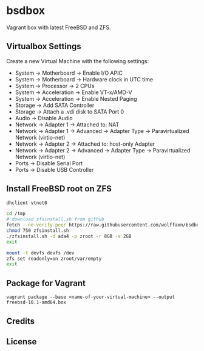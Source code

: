 # bsdbox

Vagrant box with latest FreeBSD and ZFS.

## Virtualbox Settings

Create a new Virtual Machine with the following settings:

- System -> Motherboard -> Enable I/O APIC
- System -> Motherboard -> Hardware clock in UTC time
- System -> Processor -> 2 CPUs
- System -> Acceleration -> Enable VT-x/AMD-V
- System -> Acceleration -> Enable Nested Paging
- Storage -> Add SATA Controller
- Storage -> Attach a .vdi disk to SATA Port 0
- Audio -> Disable Audio
- Network -> Adapter 1 -> Attached to: NAT
- Network -> Adapter 1 -> Advanced -> Adapter Type -> Paravirtualized Network (virtio-net)
- Network -> Adapter 2 -> Attached to: host-only Adapter
- Network -> Adapter 2 -> Advanced -> Adapter Type -> Paravirtualized Network (virtio-net)
- Ports -> Disable Serial Port
- Ports -> Disable USB Controller

## Install FreeBSD root on ZFS

```sh
dhclient vtnet0
```

```sh
cd /tmp
# download zfsinstall.sh from github
fetch --no-verify-peer https://raw.githubusercontent.com/wolffaxn/bsdbox/master/bin/zfsinstall.sh
chmod 750 zfsinstall.sh
./zfsinstall.sh -d ada4 -p zroot -r 8GB -s 2GB
exit
```

```sh
mount -t devfs devfs /dev
zfs set readonly=on zroot/var/empty
exit
```

## Package for Vagrant

```
vagrant package --base <name-of-your-virtual-machine> --output freebsd-10.1-amd64.box
```

## Credits

## License
